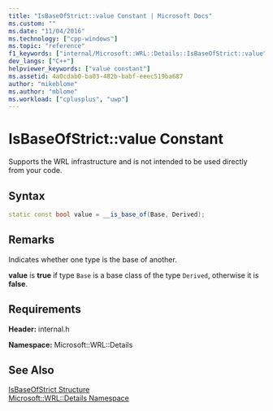 ```yaml
---
title: "IsBaseOfStrict::value Constant | Microsoft Docs"
ms.custom: ""
ms.date: "11/04/2016"
ms.technology: ["cpp-windows"]
ms.topic: "reference"
f1_keywords: ["internal/Microsoft::WRL::Details::IsBaseOfStrict::value"]
dev_langs: ["C++"]
helpviewer_keywords: ["value constant"]
ms.assetid: 4a0cdab0-ba03-482b-babf-eeec519ba687
author: "mikeblome"
ms.author: "mblome"
ms.workload: ["cplusplus", "uwp"]
---
```

# IsBaseOfStrict::value Constant

Supports the WRL infrastructure and is not intended to be used directly from your code.

## Syntax

```cpp
static const bool value = __is_base_of(Base, Derived);
```

## Remarks

Indicates whether one type is the base of another.

**value** is **true** if type `Base` is a base class of the type `Derived`, otherwise it is **false**.

## Requirements

**Header:** internal.h

**Namespace:** Microsoft::WRL::Details

## See Also

[IsBaseOfStrict Structure](../windows/isbaseofstrict-structure.md)  
[Microsoft::WRL::Details Namespace](../windows/microsoft-wrl-details-namespace.md)